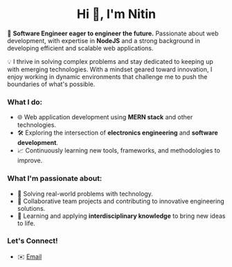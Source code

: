 <div align="center">
  
  # Hi 👋, I'm Nitin
</div>

  🚀 **Software Engineer eager to engineer the future.** Passionate about web development, with expertise in **NodeJS** and a strong background in developing efficient and scalable web applications.

  💡 I thrive in solving complex problems and stay dedicated to keeping up with emerging technologies. With a mindset geared toward innovation, I enjoy working in dynamic environments that challenge me to push the boundaries of what's possible.

  ### What I do:
  - 🌐 Web application development using **MERN stack** and other technologies.
  - 🛠️ Exploring the intersection of **electronics engineering** and **software development**.
  - 📈 Continuously learning new tools, frameworks, and methodologies to improve.

  ### What I'm passionate about:
  - 🔧 Solving real-world problems with technology.
  - 🤝 Collaborative team projects and contributing to innovative engineering solutions.
  - 🌱 Learning and applying **interdisciplinary knowledge** to bring new ideas to life.

  ### Let's Connect!
  - ✉️ [Email](singh.nitin2714@gmail.com)


